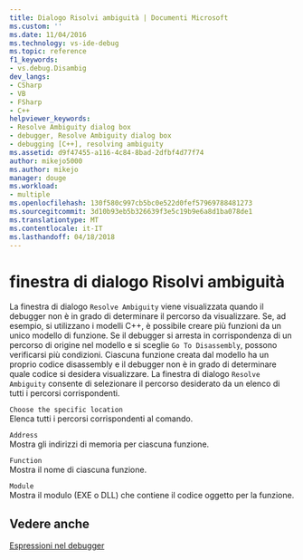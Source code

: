 ```yaml
---
title: Dialogo Risolvi ambiguità | Documenti Microsoft
ms.custom: ''
ms.date: 11/04/2016
ms.technology: vs-ide-debug
ms.topic: reference
f1_keywords:
- vs.debug.Disambig
dev_langs:
- CSharp
- VB
- FSharp
- C++
helpviewer_keywords:
- Resolve Ambiguity dialog box
- debugger, Resolve Ambiguity dialog box
- debugging [C++], resolving ambiguity
ms.assetid: d9f47455-a116-4c84-8bad-2dfbf4d77f74
author: mikejo5000
ms.author: mikejo
manager: douge
ms.workload:
- multiple
ms.openlocfilehash: 130f580c997cb5bc0e522d0fef57969788481273
ms.sourcegitcommit: 3d10b93eb5b326639f3e5c19b9e6a8d1ba078de1
ms.translationtype: MT
ms.contentlocale: it-IT
ms.lasthandoff: 04/18/2018
---
```

# <a name="resolve-ambiguity-dialog-box"></a>finestra di dialogo Risolvi ambiguità
La finestra di dialogo `Resolve Ambiguity` viene visualizzata quando il debugger non è in grado di determinare il percorso da visualizzare. Se, ad esempio, si utilizzano i modelli C++, è possibile creare più funzioni da un unico modello di funzione. Se il debugger si arresta in corrispondenza di un percorso di origine nel modello e si sceglie `Go To Disassembly`, possono verificarsi più condizioni. Ciascuna funzione creata dal modello ha un proprio codice disassembly e il debugger non è in grado di determinare quale codice si desidera visualizzare. La finestra di dialogo `Resolve Ambiguity` consente di selezionare il percorso desiderato da un elenco di tutti i percorsi corrispondenti.  
  
 `Choose the specific location`  
 Elenca tutti i percorsi corrispondenti al comando.  
  
 `Address`  
 Mostra gli indirizzi di memoria per ciascuna funzione.  
  
 `Function`  
 Mostra il nome di ciascuna funzione.  
  
 `Module`  
 Mostra il modulo (EXE o DLL) che contiene il codice oggetto per la funzione.  
  
## <a name="see-also"></a>Vedere anche  
 [Espressioni nel debugger](../debugger/expressions-in-the-debugger.md)